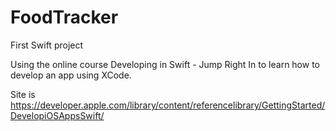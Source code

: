 # FoodTracker
First Swift project

Using the online course Developing in Swift - Jump Right In to learn how to develop an app using XCode.

Site is https://developer.apple.com/library/content/referencelibrary/GettingStarted/DevelopiOSAppsSwift/
